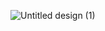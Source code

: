 ![Untitled design (1)](https://github.com/user-attachments/assets/bbe2188c-6be9-4214-a0df-2550cc0a75e5)
